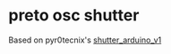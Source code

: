 # preto osc shutter

Based on pyr0tecnix's [shutter_arduino_v1](https://github.com/batmacumba/shutterArduino_V1)





